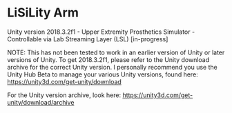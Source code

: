# LiSiLity Arm
Unity version 2018.3.2f1 - Upper Extremity Prosthetics Simulator - Controllable via Lab Streaming Layer (LSL) 
[in-progress]


NOTE: This has not been tested to work in an earlier version of Unity or later versions of Unity. To get 2018.3.2f1, please refer to the Unity download archive for the correct Unity version. I personally recommend you use the Unity Hub Beta to manage your various Unity versions, found here: 
https://unity3d.com/get-unity/download

For the Unity version archive, look here: https://unity3d.com/get-unity/download/archive
